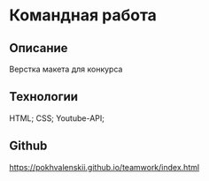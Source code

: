Командная работа
===============================
## Описание
Верстка макета для конкурса
## Технологии
HTML; CSS; Youtube-API;
## Github 
https://pokhvalenskii.github.io/teamwork/index.html
